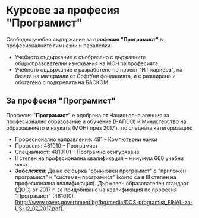 # Курсове за професия "Програмист"

Свободно учебно съдържание за **професия "Програмист"** в професионалните гимназии и паралелки.
 - Учебното съдържание е съобразено с държавните общообразователни изисквания на МОН за професията.
 - Учебното съдържание е разработено по проект "ИТ кариера", на базата на материали от СофтУни фондацията, и е разширено и обогатено с подкрепата на БАСКОМ.

## За професия "Програмист"

Професия "**Програмист**" е одобрена от Национална агенция за професионално образование и обучение (НАПОО) и Министерство на образованието и науката (МОН) през 2017 г. по следната категоризация:
 - Професионално направление: 481 – Компютърни науки
 - Професия: 481010 – Програмист
 - Специалност: 4810101 – Програмно осигуряване
 - II степен на професионална квалификация – минумум 660 учебни часа
 - ***Забележка***: Да не се бърка "обикновен програмист" с "приложен програмист" и "системен програмист" (които са в III степен на професионална квалификация).
Държавен образователен стандарт (ДОС) от 2017 г. за придобиване на квалификация по професия “Програмист” (481010): [http://www.navet.government.bg/bg/media/DOS-programist_FINAL-za-US-12_07_2017.pdf].
